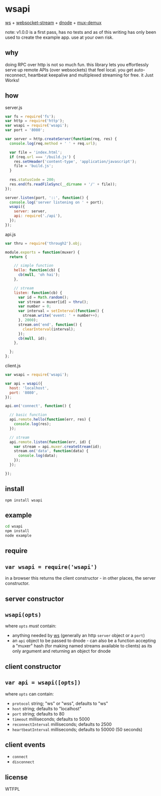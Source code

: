# wsapi
[ws](https://github.com/einaros/ws) + [websocket-stream](https://github.com/maxogden/websocket-stream) + [dnode](https://github.com/substack/dnode) + [mux-demux](https://github.com/dominictarr/mux-demux)

note: v1.0.0 is a first pass, has no tests and as of this writing has only been used to create the example app. use at your own risk.

## why
doing RPC over http is not so much fun. this library lets you effortlessly serve up remote APIs (over websockets) that feel local. you get auto-reconnect, heartbeat keepalive and multiplexed streaming for free. it Just Works!

## how

server.js
``` javascript
var fs = require('fs');
var http = require('http');
var wsapi = require('wsapi');
var port = '8080';

var server = http.createServer(function(req, res) {
  console.log(req.method + ' ' + req.url);

  var file = 'index.html';
  if (req.url === '/build.js') {
    res.setHeader('content-type', 'application/javascript');
    file = 'build.js';
  }
  
  res.statusCode = 200;
  res.end(fs.readFileSync(__dirname + '/' + file));
});

server.listen(port, '::', function() {
  console.log('server listening on ' + port);
  wsapi({
    server: server,
    api: require('./api'),
  });
});
```

api.js
``` javascript
var thru = require('through2').obj;

module.exports = function(muxer) {
  return {

    // simple function
    hello: function(cb) {
      cb(null, 'oh hai');
    },

    // stream
    listen: function(cb) {
      var id = Math.random();
      var stream = muxer[id] = thru();
      var number = 0;
      var interval = setInterval(function() {
        stream.write('event: ' + number++);
      }, 2000);
      stream.on('end', function() {
        clearInterval(interval);
      });
      cb(null, id);
    },

  };
};
```

client.js
``` javascript
var wsapi = require('wsapi');

var api = wsapi({
  host: 'localhost',
  port: '8080',
});

api.on('connect', function() {

  // basic function
  api.remote.hello(function(err, res) {
    console.log(res);
  });

  // stream
  api.remote.listen(function(err, id) {
    var stream = api.muxer.createStream(id);
    stream.on('data', function(data) {
      console.log(data);
    });
  });

});
```

## install
`npm install wsapi`

## example
``` bash
cd wsapi
npm install
node example
```

## require

## `var wsapi = require('wsapi')`
in a browser this returns the client constructor - in other places, the server constructor.

## server constructor
## `wsapi(opts)`
where `opts` _must_ contain:
* anything needed by [ws](https://github.com/einaros/ws/blob/master/lib/WebSocketServer.js#L20) (generally an http `server` object or a `port`)
* an `api` object to be passed to dnode - can also be a function accepting a "muxer" hash (for making named streams available to clients) as its only argument and returning an object for dnode

## client constructor
## `var api = wsapi([opts])`
where `opts` can contain:
* `protocol` string; "ws" or "wss", defaults to "ws"
* `host` string; defaults to "localhost"
* `port` string; defaults to 80
* `timeout` milliseconds; defaults to 5000
* `reconnectInterval` milliseconds; defaults to 2500
* `heartbeatInterval` milliseconds; defaults to 50000 (50 seconds)

## client events
* `connect`
* `disconnect`

## license
WTFPL
